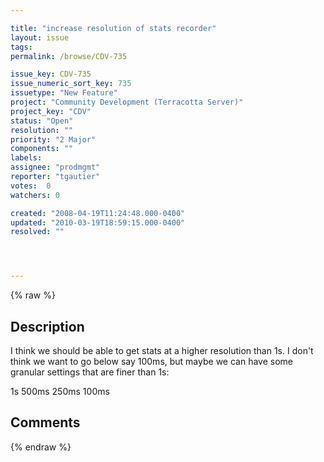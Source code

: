 ```yaml
---

title: "increase resolution of stats recorder"
layout: issue
tags: 
permalink: /browse/CDV-735

issue_key: CDV-735
issue_numeric_sort_key: 735
issuetype: "New Feature"
project: "Community Development (Terracotta Server)"
project_key: "CDV"
status: "Open"
resolution: ""
priority: "2 Major"
components: ""
labels: 
assignee: "prodmgmt"
reporter: "tgautier"
votes:  0
watchers: 0

created: "2008-04-19T11:24:48.000-0400"
updated: "2010-03-19T18:59:15.000-0400"
resolved: ""




---
```


{% raw %}

## Description

<div markdown="1" class="description">

I think we should be able to get stats at a higher resolution than 1s.  I don't think we want to go below say 100ms, but maybe we can have some granular settings that are finer than 1s:

1s
500ms
250ms
100ms



</div>

## Comments



{% endraw %}
